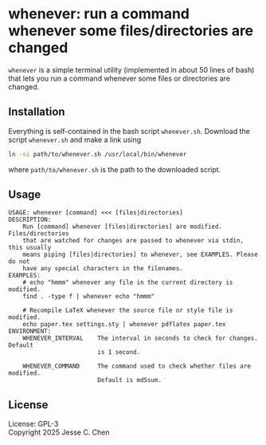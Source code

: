 # whenever: run a command whenever some files/directories are changed

`whenever` is a simple terminal utility (implemented in about 50 lines of bash)
that lets you run a command whenever some files or directories are changed.

## Installation

Everything is self-contained in the bash script `whenever.sh`.
Download the script `whenever.sh` and make a link using
```sh
ln -si path/to/whenever.sh /usr/local/bin/whenever
```
where `path/to/whenever.sh` is the path to the downloaded script.

## Usage

```
USAGE: whenever [command] <<< [files|directories]
DESCRIPTION:
    Run [command] whenever [files|directories] are modified. Files/directories
    that are watched for changes are passed to whenever via stdin, this usually
    means piping [files|directories] to whenever, see EXAMPLES. Please do not
    have any special characters in the filenames.
EXAMPLES:
    # echo "hmmm" whenever any file in the current directory is modified.
    find . -type f | whenever echo "hmmm"

    # Recompile LaTeX whenever the source file or style file is modified.
    echo paper.tex settings.sty | whenever pdflatex paper.tex
ENVIRONMENT:
    WHENEVER_INTERVAL    The interval in seconds to check for changes. Default
                         is 1 second.

    WHENEVER_COMMAND     The command used to check whether files are modified.
                         Default is md5sum.
```

## License

License: GPL-3</br>
Copyright 2025 Jesse C. Chen

